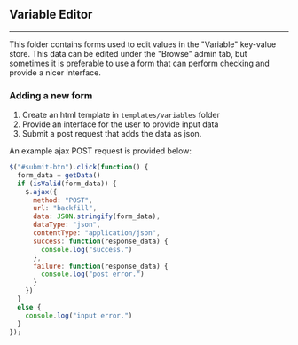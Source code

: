 ## Variable Editor
----
This folder contains forms used to edit values in the "Variable" key-value
store.  This data can be edited under the "Browse" admin tab, but sometimes
it is preferable to use a form that can perform checking and provide a nicer
interface.

### Adding a new form

1. Create an html template in `templates/variables` folder
2. Provide an interface for the user to provide input data
3. Submit a post request that adds the data as json.  

An example ajax POST request is provided below:
```js
$("#submit-btn").click(function() {
  form_data = getData()
  if (isValid(form_data)) {
    $.ajax({
      method: "POST",
      url: "backfill",
      data: JSON.stringify(form_data),
      dataType: "json",
      contentType: "application/json",
      success: function(response_data) {
        console.log("success.")
      },
      failure: function(response_data) {
        console.log("post error.")            
      }
    })
  }
  else {
    console.log("input error.")
  }
});
```
